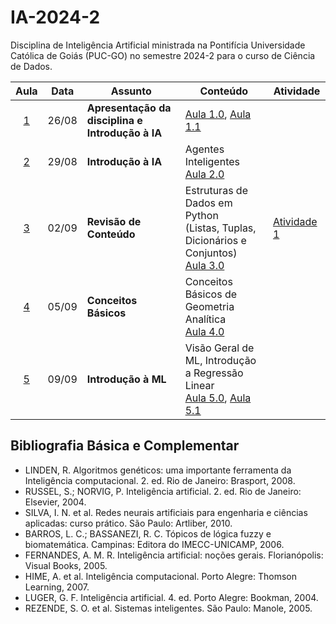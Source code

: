 # IA-2024-2

Disciplina de Inteligência Artificial ministrada na Pontifícia Universidade Católica de Goiás (PUC-GO) no semestre 2024-2 para o curso de Ciência de Dados.

|Aula|Data|Assunto|Conteúdo|Atividade|
|:--:|:--:|-------|--------|--------|
| [1](./Aula%201/) | 26/08 | **Apresentação da disciplina e Introdução à IA** | [Aula 1.0](./Aula%201/Aula%201.0%20-%20Apresentacao.pdf), [Aula 1.1](./Aula%201/Aula%201.1%20-%20Introducao%20a%20IA.pdf)| &nbsp;|
| [2](./Aula%202/) | 29/08 | **Introdução à IA** |  Agentes Inteligentes <br/>[Aula 2.0](./Aula%202/Aula%202.0%20-%20Agentes%20Inteligentes.pdf)  | &nbsp;|
| [3](./Aula%203/) | 02/09 | **Revisão de Conteúdo** |  Estruturas de Dados em Python <br/>(Listas, Tuplas, Dicionários e Conjuntos) <br/>[Aula 3.0](./Aula%203/Aula%203.0%20-%20Estrutura%20de%20dados%20em%20Python.pdf)  | [Atividade 1](./Aula%203/Atividade%201%20-%20Revis%C3%A3o%20Progama%C3%A7%C3%A3o.pdf) |
| [4](./Aula%204/) | 05/09 | **Conceitos Básicos** |   Conceitos Básicos de Geometria Analítica <br/>[Aula 4.0](./Aula%204/Aula%204.0%20-%20Geometria%20Anal%C3%ADtica.pdf)  | |
| [5](./Aula%205/) | 09/09 | **Introdução à ML** |   Visão Geral de ML, Introdução a Regressão Linear <br/>[Aula 5.0](./), [Aula 5.1](./) | |


## Bibliografia Básica e Complementar

- LINDEN, R. Algoritmos genéticos: uma importante ferramenta da Inteligência computacional. 2. ed. Rio de Janeiro: Brasport, 2008.
- RUSSEL, S.; NORVIG, P. Inteligência artificial. 2. ed. Rio de Janeiro: Elsevier, 2004.
- SILVA, I. N. et al. Redes neurais artificiais para engenharia e ciências aplicadas: curso prático. São Paulo: Artliber, 2010. 
- BARROS, L. C.; BASSANEZI, R. C. Tópicos de lógica fuzzy e biomatemática. Campinas: Editora do IMECC-UNICAMP, 2006.
- FERNANDES, A. M. R. Inteligência artificial: noções gerais. Florianópolis: Visual Books, 2005.
- HIME, A. et al. Inteligência computacional. Porto Alegre: Thomson Learning, 2007.
- LUGER, G. F. Inteligência artificial. 4. ed. Porto Alegre: Bookman, 2004.
- REZENDE, S. O. et al. Sistemas inteligentes. São Paulo: Manole, 2005. 
